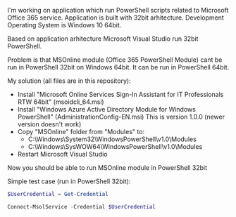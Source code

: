 I'm working on application which run PowerShell scripts related to Microsoft Office 365 service.
Application is built with 32bit arhitecture.
Development Operating System is Windows 10 64bit.

Based on application arhitecture Microsoft Visual Studio run 32bit PowerShell.

Problem is that MSOnline module (Office 365 PowerShell Module) cant be run in PowerShell 32bit on Windows 64bit. It can be run in PowerShell 64bit.

My solution (all files are in this repository):

- Install "Microsoft Online Services Sign-In Assistant for IT Professionals RTW 64bit" (msoidcli_64.msi)
- Install "Windows Azure Active Directory Module for Windows PowerShell" (AdministrationConfig-EN.msi) This is version 1.0.0 (newer version doesn't work)
- Copy "MSOnline" folder from "Modules" to:
	- C:\Windows\System32\WindowsPowerShell\v1.0\Modules
	- C:\Windows\SysWOW64\WindowsPowerShell\v1.0\Modules
- Restart Microsoft Visual Studio

Now you should be able to run MSOnline module in PowerShell 32bit

Simple test case (run in PowerShell 32bit):

```powershell
$UserCredential = Get-Credential

Connect-MsolService -Credential $UserCredential
```


